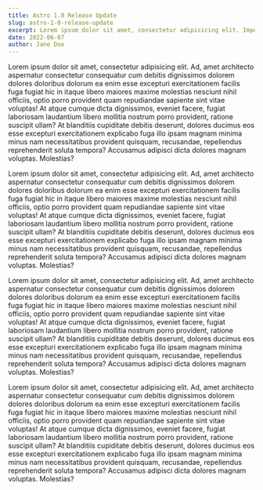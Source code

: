```yaml
---
title: Astro 1.0 Release Update
slug: astro-1-0-release-update
excerpt: Lorem ipsum dolor sit amet, consectetur adipisicing elit. Impedit laudantium odit porro totam? Accusantium animi asperiores aspernatur commodi, culpa cumque delectus eum ex expedita fuga harum impedit in ipsam iusto magni nam natus necessitatibus nesciunt nobis non numquam optio quaerat quas quasi quia quibusdam recusandae saepe unde ut voluptates voluptatibus.
date: 2022-06-07
author: Jane Doe
---
```


Lorem ipsum dolor sit amet, consectetur adipisicing elit. Ad, amet architecto aspernatur consectetur consequatur cum debitis dignissimos dolorem dolores doloribus dolorum ea enim esse excepturi exercitationem facilis fuga fugiat hic in itaque libero maiores maxime molestias nesciunt nihil officiis, optio porro provident quam repudiandae sapiente sint vitae voluptas! At atque cumque dicta dignissimos, eveniet facere, fugiat laboriosam laudantium libero mollitia nostrum porro provident, ratione suscipit ullam? At blanditiis cupiditate debitis deserunt, dolores ducimus eos esse excepturi exercitationem explicabo fuga illo ipsam magnam minima minus nam necessitatibus provident quisquam, recusandae, repellendus reprehenderit soluta tempora? Accusamus adipisci dicta dolores magnam voluptas. Molestias?

Lorem ipsum dolor sit amet, consectetur adipisicing elit. Ad, amet architecto aspernatur consectetur consequatur cum debitis dignissimos dolorem dolores doloribus dolorum ea enim esse excepturi exercitationem facilis fuga fugiat hic in itaque libero maiores maxime molestias nesciunt nihil officiis, optio porro provident quam repudiandae sapiente sint vitae voluptas! At atque cumque dicta dignissimos, eveniet facere, fugiat laboriosam laudantium libero mollitia nostrum porro provident, ratione suscipit ullam? At blanditiis cupiditate debitis deserunt, dolores ducimus eos esse excepturi exercitationem explicabo fuga illo ipsam magnam minima minus nam necessitatibus provident quisquam, recusandae, repellendus reprehenderit soluta tempora? Accusamus adipisci dicta dolores magnam voluptas. Molestias?

Lorem ipsum dolor sit amet, consectetur adipisicing elit. Ad, amet architecto aspernatur consectetur consequatur cum debitis dignissimos dolorem dolores doloribus dolorum ea enim esse excepturi exercitationem facilis fuga fugiat hic in itaque libero maiores maxime molestias nesciunt nihil officiis, optio porro provident quam repudiandae sapiente sint vitae voluptas! At atque cumque dicta dignissimos, eveniet facere, fugiat laboriosam laudantium libero mollitia nostrum porro provident, ratione suscipit ullam? At blanditiis cupiditate debitis deserunt, dolores ducimus eos esse excepturi exercitationem explicabo fuga illo ipsam magnam minima minus nam necessitatibus provident quisquam, recusandae, repellendus reprehenderit soluta tempora? Accusamus adipisci dicta dolores magnam voluptas. Molestias?

Lorem ipsum dolor sit amet, consectetur adipisicing elit. Ad, amet architecto aspernatur consectetur consequatur cum debitis dignissimos dolorem dolores doloribus dolorum ea enim esse excepturi exercitationem facilis fuga fugiat hic in itaque libero maiores maxime molestias nesciunt nihil officiis, optio porro provident quam repudiandae sapiente sint vitae voluptas! At atque cumque dicta dignissimos, eveniet facere, fugiat laboriosam laudantium libero mollitia nostrum porro provident, ratione suscipit ullam? At blanditiis cupiditate debitis deserunt, dolores ducimus eos esse excepturi exercitationem explicabo fuga illo ipsam magnam minima minus nam necessitatibus provident quisquam, recusandae, repellendus reprehenderit soluta tempora? Accusamus adipisci dicta dolores magnam voluptas. Molestias?